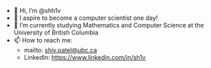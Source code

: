 - 👋 Hi, I’m @shh1v
- 👀 I aspire to become a computer scientist one day!
- 🌱 I’m currently studying Mathematics and Computer Science at the University of British Columbia
- 📫 How to reach me:
  - mailto: shiv.patel@ubc.ca
  - LinkedIn: https://www.linkedin.com/in/sh1v
